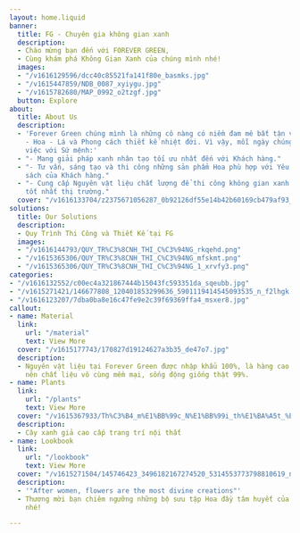 ```yaml
---
layout: home.liquid
banner:
  title: FG - Chuyên gia không gian xanh
  description:
  - Chào mừng bạn đến với FOREVER GREEN,
  - Cùng khám phá Không Gian Xanh của chúng mình nhé!
  images:
  - "/v1616129596/dcc40c85521fa141f80e_basmks.jpg"
  - "/v1615447859/NDB_0087_xyiygu.jpg"
  - "/v1615782680/MAP_0992_o2tzgf.jpg"
  button: Explore
about:
  title: About Us
  description:
  - 'Forever Green chúng mình là những cô nàng có niềm đam mê bất tận với Cỏ - Cây
    - Hoa - Lá và Phong cách thiết kế nhiệt đới. Vì vậy, mỗi ngày chúng mình đều làm
    việc với Sứ mệnh:'
  - "- Mang giải pháp xanh nhân tạo tối ưu nhất đến với Khách hàng."
  - "- Tư vấn, sáng tạo và thi công những sản phẩm Hoa phù hợp với Yêu cầu & Ngân
    sách của Khách hàng."
  - "- Cung cấp Nguyên vật liệu chất lượng để thi công không gian xanh với giá thành
    tốt nhất thị trường."
  cover: "/v1616133704/z2375671056287_0b92126df55e14b42b60169cb479af93_ktqxbb.jpg"
solutions:
  title: Our Solutions
  description:
  - Quy Trình Thi Công và Thiết Kế tại FG
  images:
  - "/v1616144793/QUY_TR%C3%8CNH_THI_C%C3%94NG_rkqehd.png"
  - "/v1615365306/QUY_TR%C3%8CNH_THI_C%C3%94NG_mfskmt.png"
  - "/v1615365306/QUY_TR%C3%8CNH_THI_C%C3%94NG_1_xrvfy3.png"
categories:
- "/v1616132552/c00ec4a321867444b15043fc593351da_sqeubb.jpg"
- "/v1615271421/146677808_120401853299636_5901119414545093535_n_f2lhgk.jpg"
- "/v1616123207/7dba0ba8e16c47fe9e2c39f69369ffa4_msxer8.jpg"
callout:
- name: Material
  link:
    url: "/material"
    text: View More
  cover: "/v1615177743/170827d19124627a3b35_de47o7.jpg"
  description:
  - Nguyên vật liệu tại Forever Green được nhập khẩu 100%, là hàng cao cấp loại 1
    nên chất liệu vô cùng mềm mại, sống động giống thật 99%.
- name: Plants
  link:
    url: "/plants"
    text: View More
  cover: "/v1615367933/Th%C3%B4_m%E1%BB%99c_N%E1%BB%99i_th%E1%BA%A5t_%E1%BA%A2nh_gh%C3%A9p_2_jsx77k.jpg"
  description:
  - Cây xanh giả cao cấp trang trí nội thất
- name: Lookbook
  link:
    url: "/lookbook"
    text: View More
  cover: "/v1615271504/145746423_3496182167274520_5314553773798810619_n_rv9jer.jpg"
  description:
  - '"After women, flowers are the most divine creations"'
  - Thương mời bạn chiêm ngưỡng những bộ sưu tập Hoa đầy tâm huyết của Forever Green
    nhé!

---
```

